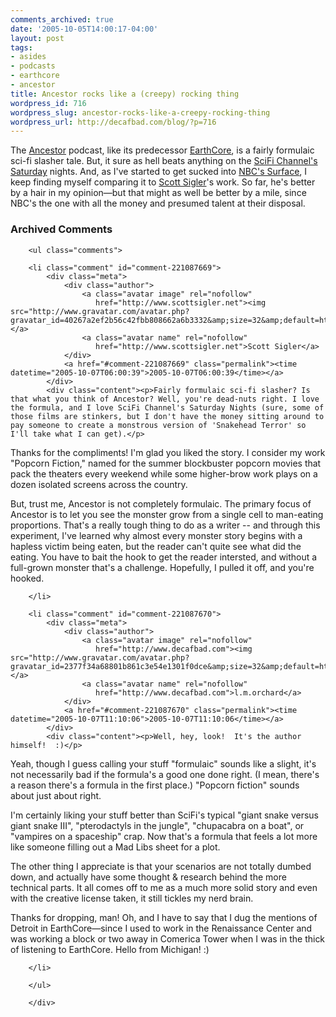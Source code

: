 ```yaml
---
comments_archived: true
date: '2005-10-05T14:00:17-04:00'
layout: post
tags:
- asides
- podcasts
- earthcore
- ancestor
title: Ancestor rocks like a (creepy) rocking thing
wordpress_id: 716
wordpress_slug: ancestor-rocks-like-a-creepy-rocking-thing
wordpress_url: http://decafbad.com/blog/?p=716
---
```

The [Ancestor][anc] podcast, like its predecessor [EarthCore][ec], is a fairly formulaic sci-fi slasher tale.  But, it sure as hell beats anything on the [SciFi Channel's Saturday][sci] nights.  And, as I've started to get sucked into [NBC's Surface][sur], I keep finding myself comparing it to [Scott Sigler][ss]'s work.  So far, he's better by a hair in my opinion—but that might as well be better by a mile, since NBC's the one with all the money and presumed talent at their disposal.

[ss]: http://www.scottsigler.net/
[sur]: http://www.nbc.com/Surface/
[ec]: http://www.scottsigler.net/earthcore/
[anc]: http://www.project-daemon.net/
[sci]: http://scifi.com/onair/movies/

<div id="comments" class="comments archived-comments">
            <h3>Archived Comments</h3>
            
        <ul class="comments">
            
        <li class="comment" id="comment-221087669">
            <div class="meta">
                <div class="author">
                    <a class="avatar image" rel="nofollow" 
                       href="http://www.scottsigler.net"><img src="http://www.gravatar.com/avatar.php?gravatar_id=40267a2ef2b56c42fbb808662a6b3332&amp;size=32&amp;default=http://mediacdn.disqus.com/1320279820/images/noavatar32.png"/></a>
                    <a class="avatar name" rel="nofollow" 
                       href="http://www.scottsigler.net">Scott Sigler</a>
                </div>
                <a href="#comment-221087669" class="permalink"><time datetime="2005-10-07T06:00:39">2005-10-07T06:00:39</time></a>
            </div>
            <div class="content"><p>Fairly formulaic sci-fi slasher? Is that what you think of Ancestor? Well, you're dead-nuts right. I love the formula, and I love SciFi Channel's Saturday Nights (sure, some of those films are stinkers, but I don't have the money sitting around to pay someone to create a monstrous version of 'Snakehead Terror' so I'll take what I can get).</p>

<p>Thanks for the compliments! I'm glad you liked the story. I consider my work "Popcorn Fiction," named for the summer blockbuster popcorn movies that pack the theaters every weekend while some higher-brow work plays on a dozen isolated screens across the country. </p>

<p>But, trust me, Ancestor is not completely formulaic. The primary focus of Ancestor is to let you see the monster grow from a single cell to man-eating proportions. That's a really tough thing to do as a writer -- and through this experiment, I've learned why almost every monster story begins with a hapless victim being eaten, but the reader can't quite see what did the eating. You have to bait the hook to get the reader intersted, and without a full-grown monster that's a challenge. Hopefully, I pulled it off, and you're hooked.</p></div>
            
        </li>
    
        <li class="comment" id="comment-221087670">
            <div class="meta">
                <div class="author">
                    <a class="avatar image" rel="nofollow" 
                       href="http://www.decafbad.com"><img src="http://www.gravatar.com/avatar.php?gravatar_id=2377f34a68801b861c3e54e1301f0dce&amp;size=32&amp;default=http://mediacdn.disqus.com/1320279820/images/noavatar32.png"/></a>
                    <a class="avatar name" rel="nofollow" 
                       href="http://www.decafbad.com">l.m.orchard</a>
                </div>
                <a href="#comment-221087670" class="permalink"><time datetime="2005-10-07T11:10:06">2005-10-07T11:10:06</time></a>
            </div>
            <div class="content"><p>Well, hey, look!  It's the author himself!  :)</p>

<p>Yeah, though I guess calling your stuff "formulaic" sounds like a slight, it's not necessarily bad if the formula's a good one done right.  (I mean, there's a reason there's a formula in the first place.)  "Popcorn fiction" sounds about just about right.  </p>

<p>I'm certainly liking your stuff better than SciFi's typical "giant snake versus giant snake III", "pterodactyls in the jungle", "chupacabra on a boat", or "vampires on a spaceship" crap.  Now that's a formula that feels a lot more like someone filling out a Mad Libs sheet for a plot.</p>

<p>The other thing I appreciate is that your scenarios are not totally dumbed down, and actually have some thought &amp; research behind the more technical parts.  It all comes off to me as a much more solid story and even with the creative license taken, it still tickles my nerd brain.</p>

<p>Thanks for dropping, man!  Oh, and I have to say that I dug the mentions of Detroit in EarthCore—since I used to work in the Renaissance Center and was working a block or two away in Comerica Tower when I was in the thick of listening to EarthCore.  Hello from Michigan!  :)</p></div>
            
        </li>
    
        </ul>
    
        </div>
    
